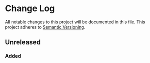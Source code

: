 # Change Log
All notable changes to this project will be documented in this file.
This project adheres to [Semantic Versioning](http://semver.org/).

## Unreleased

### Added
